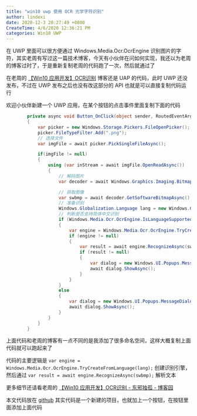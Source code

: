 ```yaml
---
title: "win10 uwp 使用 OCR 光学字符识别"
author: lindexi
date: 2020-12-3 20:27:49 +0800
CreateTime: 4/6/2020 12:36:21 PM
categories: Win10 UWP
---
```


在 UWP 里面可以很方便通过 Windows.Media.Ocr.OcrEngine 识别图片的字符，其实老周有写过这一篇技术博客，今天有小伙伴在问如何实现，我还以为老周的博客过时了，于是重新复制老周的代码跑了一次，然后就通过了

<!--more-->


<!-- CreateTime:4/6/2020 12:36:21 PM -->



在老周的 [【Win10 应用开发】OCR识别](https://www.cnblogs.com/tcjiaan/p/4491906.html ) 博客还是 UAP 的代码，此时 UWP 还没发布，不过在 UWP 发布之后也没有改这部分的 API 也就是可以直接复制代码运行

欢迎小伙伴新建一个 UWP 应用，在某个按钮的点击事件里面复制下面的代码

```csharp
        private async void Button_OnClick(object sender, RoutedEventArgs e)
        {
            var picker = new Windows.Storage.Pickers.FileOpenPicker();
            picker.FileTypeFilter.Add(".png");
            // 选择文件
            var imgFile = await picker.PickSingleFileAsync();

            if(imgFile != null)
            {
                using (var inStream = await imgFile.OpenReadAsync())
                {
                    // 解码图片
                    var decoder = await Windows.Graphics.Imaging.BitmapDecoder.CreateAsync(Windows.Graphics.Imaging.BitmapDecoder.PngDecoderId, inStream);

                    // 获取图像
                    var swbmp = await decoder.GetSoftwareBitmapAsync();
                    // 准备识别
                    Windows.Globalization.Language lang = new Windows.Globalization.Language("zh-CN");
                    // 判断是否支持简体中文识别
                    if (Windows.Media.Ocr.OcrEngine.IsLanguageSupported(lang))
                    {
                        var engine = Windows.Media.Ocr.OcrEngine.TryCreateFromLanguage(lang);
                        if (engine != null)
                        {
                            var result = await engine.RecognizeAsync(swbmp);
                            if (result != null)
                            {
                                var dialog = new Windows.UI.Popups.MessageDialog($"识别内容 {result.Text}");
                                await dialog.ShowAsync();
                            }
                        }
                    }
                    else
                    {
                        var dialog = new Windows.UI.Popups.MessageDialog("不支持简体中文的识别。");
                        await dialog.ShowAsync();
                    }
                }
            }
        }
```

上面代码和老周的博客有一点不同的是我添加了很多命名空间，这样大概复制上面代码就可以跑起来了

代码的主要逻辑是 `var engine = Windows.Media.Ocr.OcrEngine.TryCreateFromLanguage(lang);` 创建识别引擎，然后通过 `var result = await engine.RecognizeAsync(swbmp);` 解析文本

更多细节还请看老周的 [【Win10 应用开发】OCR识别 - 东邪独孤 - 博客园](https://www.cnblogs.com/tcjiaan/p/4491906.html )

本文代码放在 [github](https://github.com/lindexi/lindexi_gd/tree/1f21e3f9d8d906a40d922d9195cdccad1c1fe3af/CetursearhebirLefelembemki) 其实代码是一个新建的项目，也就加上一个按钮，在按钮里面添加上面代码

